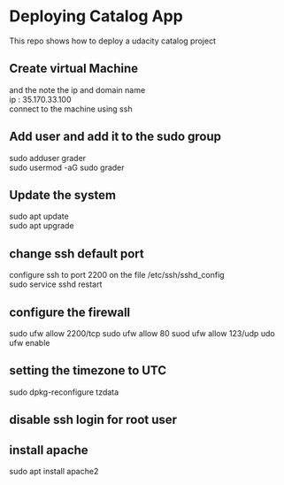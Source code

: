 # Deploying Catalog App

This repo shows how to deploy a udacity catalog project 

## Create virtual Machine
and the note the ip and domain name  
ip : 35.170.33.100  
connect to the machine using ssh  

## Add user and add it to the sudo group
sudo adduser grader  
sudo usermod -aG sudo grader  

## Update the system
sudo apt update  
sudo apt upgrade  


## change ssh default port
configure ssh to port 2200 on the file /etc/ssh/sshd_config  
sudo service sshd restart  

## configure the firewall

sudo ufw allow 2200/tcp
sudo ufw allow 80
suod ufw allow 123/udp
udo ufw enable

## setting the timezone to UTC
sudo dpkg-reconfigure tzdata


## disable ssh login for root user

## install apache
sudo apt install apache2




